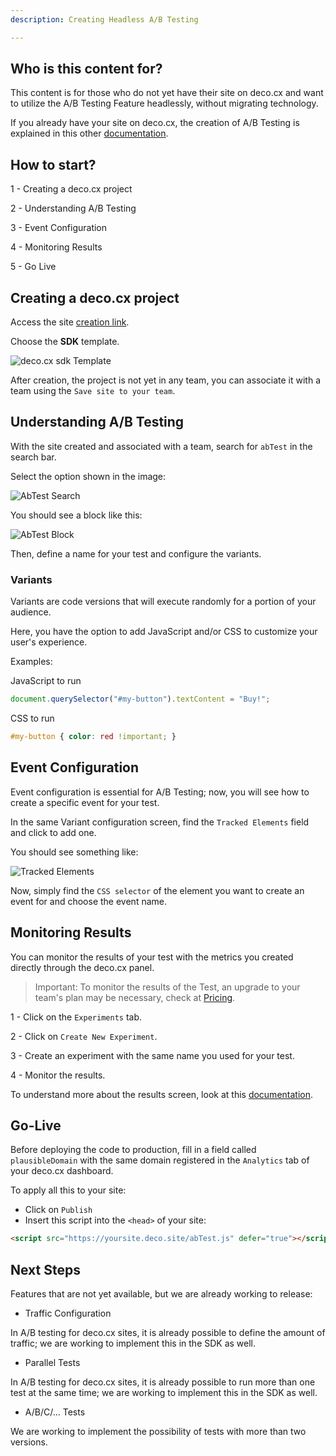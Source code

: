```yaml
---
description: Creating Headless A/B Testing

---
```


## Who is this content for?

This content is for those who do not yet have their site on deco.cx and want to
utilize the A/B Testing Feature headlessly, without migrating technology.

If you already have your site on deco.cx, the creation of A/B Testing is
explained in this other
[documentation](https://deco.cx/docs/en/developing/ab-test).

## How to start?

1 - Creating a deco.cx project

2 - Understanding A/B Testing

3 - Event Configuration

4 - Monitoring Results

5 - Go Live

## Creating a deco.cx project

Access the site [creation link](https://admin.deco.cx/spaces/new).

Choose the **SDK** template.

![deco.cx sdk Template](https://ozksgdmyrqcxcwhnbepg.supabase.co/storage/v1/object/public/assets/530/ffd8f072-daf7-48cc-ab14-ad6b9297f903)

After creation, the project is not yet in any team, you can associate it with a
team using the `Save site to your team`.

## Understanding A/B Testing

With the site created and associated with a team, search for `abTest` in the
search bar.

Select the option shown in the image:

![AbTest Search](https://ozksgdmyrqcxcwhnbepg.supabase.co/storage/v1/object/public/assets/530/7658eb54-1f8f-49ca-8483-341e59200a9f)

You should see a block like this:

![AbTest Block](https://ozksgdmyrqcxcwhnbepg.supabase.co/storage/v1/object/public/assets/530/d0ee14cb-5ee4-4b3f-a56a-b5f6b4c84eb9)

Then, define a name for your test and configure the variants.

### Variants

Variants are code versions that will execute randomly for a portion of your
audience.

Here, you have the option to add JavaScript and/or CSS to customize your user's
experience.

Examples:

JavaScript to run

```js
document.querySelector("#my-button").textContent = "Buy!";
```

CSS to run

```css
#my-button { color: red !important; }
```

## Event Configuration

Event configuration is essential for A/B Testing; now, you will see how to
create a specific event for your test.

In the same Variant configuration screen, find the `Tracked Elements` field and
click to add one.

You should see something like:

![Tracked Elements](https://ozksgdmyrqcxcwhnbepg.supabase.co/storage/v1/object/public/assets/530/3933da2b-e55b-4f75-892b-345fd5e1d3d1)

Now, simply find the `CSS selector` of the element you want to create an event
for and choose the event name.

## Monitoring Results

You can monitor the results of your test with the metrics you created directly
through the deco.cx panel.

> Important: To monitor the results of the Test, an upgrade to your team's plan
> may be necessary, check at [Pricing](https://deco.cx/en/pricing).

1 - Click on the `Experiments` tab.

2 - Click on `Create New Experiment`.

3 - Create an experiment with the same name you used for your test.

4 - Monitor the results.

To understand more about the results screen, look at this
[documentation](https://deco.cx/docs/en/developing/ab-test#funnel-and-results).

## Go-Live

Before deploying the code to production, fill in a field called
`plausibleDomain` with the same domain registered in the `Analytics` tab of your
deco.cx dashboard.

To apply all this to your site:

- Click on `Publish`
- Insert this script into the `<head>` of your site:

```html
<script src="https://yoursite.deco.site/abTest.js" defer="true"></script>
```

## Next Steps

Features that are not yet available, but we are already working to release:

- Traffic Configuration

In A/B testing for deco.cx sites, it is already possible to define the amount of
traffic; we are working to implement this in the SDK as well.

- Parallel Tests

In A/B testing for deco.cx sites, it is already possible to run more than one
test at the same time; we are working to implement this in the SDK as well.

- A/B/C/... Tests

We are working to implement the possibility of tests with more than two
versions.
